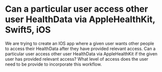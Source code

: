 
# Can a particular user access other user HealthData via AppleHealthKit, Swift5, iOS

We are trying to create an IOS app where a given user wants other people to access their HealthData after they have provided relevant access. Can a particular user access other user HealthData via AppleHealthKit if the given user has provided relevant access? What level of access does the user need to be provide to incorporate this workflow.

        